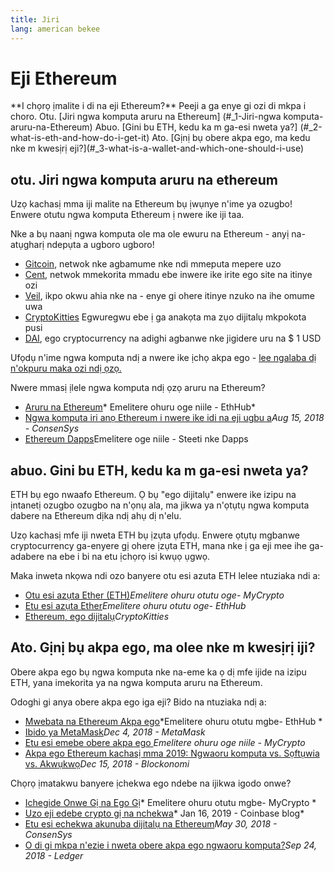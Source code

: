 ```yaml
---
title: Jiri
lang: american bekee
---
```


# Eji Ethereum

<div class="featured">
  **I chọrọ ịmalite i di na eji Ethereum?** Peeji a ga enye gi ozi di mkpa i choro. Otu. [Jiri ngwa komputa aruru na Ethereum] (#_1-Jiri-ngwa komputa-aruru-na-Ethereum) Abuo. [Gini bu ETH, kedu ka m ga-esi nweta ya?] (#_2-what-is-eth-and-how-do-i-get-it) Ato. [Gịnị bụ obere akpa ego, ma kedu nke m kwesịrị eji?](#_3-what-is-a-wallet-and-which-one-should-i-use)
</div>

## otu. Jiri ngwa komputa aruru na ethereum

Uzọ kachasị mma iji malite na Ethereum bụ ịwụnye n'ime ya ozugbo! Enwere otutu ngwa komputa Ethereum ị nwere ike iji taa.

Nke a bụ naanị ngwa komputa ole ma ole ewuru na Ethereum - anyị na-atụgharị ndepụta a ugboro ugboro!

- [Gitcoin](https://gitcoin.co), netwok nke agbamume nke ndi mmeputa mepere uzo
- [Cent](https://beta.cent.co), netwok mmekorita mmadu ebe inwere ike irite ego site na itinye ozi
- [Veil](https://app.veil.co), ikpo okwu ahia nke na - enye gi ohere itinye nzuko na ihe omume uwa
- [CryptoKitties](https://www.cryptokitties.co) Egwuregwu ebe ị ga anakọta ma zụo dijitalụ mkpokota pusi
- [DAI](https://makerdao.com/en/), ego cryptocurrency na adighi agbanwe nke jigidere uru na $ 1 USD

Ufọdụ n'ime ngwa komputa ndị a nwere ike ịchọ akpa ego - [ lee ngalaba dị n'okpuru maka ozi ndị ọzọ.](./#_3-what-is-a-wallet-and-which-one-should-i-use)

Nwere mmasị ịlele ngwa komputa ndị ọzọ aruru na Ethereum?

- [Aruru na Ethereum](https://docs.ethhub.io/built-on-ethereum/built-on-ethereum/)* Emelitere ohuru oge niile - EthHub*
- [Ngwa komputa iri anọ Ethereum i nwere ike idi na eji ugbu a](https://media.consensys.net/40-ethereum-apps-you-can-use-right-now-d643333769f7)*Aug 15, 2018 - ConsenSys*
- [Ethereum Dapps](https://www.stateofthedapps.com/rankings/platform/ethereum)Emelitere oge niile - Steeti nke Dapps 

## abuo. Gini bu ETH, kedu ka m ga-esi nweta ya?

ETH bụ ego nwaafo Ethereum. Ọ bụ "ego dijitalụ" enwere ike izipu na ịntanetị ozugbo ozugbo na n'ọnụ ala, ma jikwa ya n'ọtụtụ ngwa komputa dabere na Ethereum dịka ndị ahụ dị n'elu.

Uzọ kachasị mfe iji nweta ETH bụ ịzụta ụfọdụ. Enwere ọtụtụ mgbanwe cryptocurrency ga-enyere gị ohere ịzụta ETH, mana nke ị ga eji mee ihe ga-adabere na ebe i bi na etu ịchọrọ isi kwụọ ụgwọ.

Maka inweta nkọwa ndi ozo banyere otu esi azuta ETH lelee ntuziaka ndi a:

- [Otu esi azụta Ether (ETH)](https://support.mycrypto.com/how-to/getting-started/how-to-buy-ether-with-usd)*Emelitere ohuru otutu oge- MyCrypto*
- [Etu esi azụta Ether](https://docs.ethhub.io/using-ethereum/how-to-buy-ether/)*Emelitere ohuru otutu oge- EthHub*
- [Ethereum, ego dijitalụ](https://www.cryptokitties.co/faq#ethereum-a-digital-currency)*CryptoKitties*

## Ato. Gịnị bụ akpa ego, ma olee nke m kwesịrị iji?

Obere akpa ego bụ ngwa komputa nke na-eme ka ọ dị mfe ijide na izipu ETH, yana imekorita ya na ngwa komputa aruru na Ethereum.

Odoghi gi anya obere akpa ego iga eji? Bido na ntuziaka ndị a:

- [Mwebata na Ethereum Akpa ego](https://docs.ethhub.io/using-ethereum/wallets/intro-to-ethereum-wallets/)*Emelitere ohuru otutu mgbe- EthHub *
- [ Ibido ya MetaMask](https://metamask.zendesk.com/hc/en-us/articles/360015489531-Getting-Started-With-MetaMask-Part-1-)*Dec 4, 2018 - MetaMask*
- [Etu esi emebe obere akpa ego ](https://support.mycrypto.com/getting-started/creating-a-new-wallet-on-mycrypto.html)*Emelitere ohuru oge niile - MyCrypto*
- [Akpa ego Ethereum kachasị mma 2019: Ngwaoru komputa vs. Sọftụwia vs. Akwụkwọ](https://blockonomi.com/best-ethereum-wallets/)*Dec 15, 2018 - Blockonomi*

Chọrọ ịmatakwu banyere ịchekwa ego ndebe na ijikwa igodo onwe?

- [Ichegide Onwe Gị na Ego Gị](https://support.mycrypto.com/staying-safe/protecting-yourself-and-your-funds)* Emelitere ohuru otutu mgbe- MyCrypto *
- [ Uzo eji edebe crypto gị na nchekwa](https://blog.coinbase.com/the-keys-to-keeping-your-crypto-safe-96d497cce6cf)* Jan 16, 2019 - Coinbase blog*
- [ Etu esi echekwa akunuba dijitalụ na Ethereum](https://media.consensys.net/how-to-store-digital-assets-on-ethereum-a2bfdcf66bd0)*May 30, 2018 - ConsenSys*
- [O di gi mkpa n'ezie i nweta obere akpa ego ngwaoru komputa?](https://medium.com/ledger-on-security-and-blockchain/ledger-101-part-1-do-you-really-need-a-hardware-wallet-7f5abbadd945)*Sep 24, 2018 - Ledger*